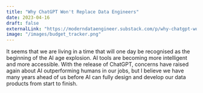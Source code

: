 ```yaml
---
title: "Why ChatGPT Won't Replace Data Engineers"
date: 2023-04-16
draft: false
externalLink: "https://moderndataengineer.substack.com/p/why-chatgpt-wont-replace-data-engineers"
image: "/images/budget_tracker.png"
---
```


It seems that we are living in a time that will one day be recognised as the beginning of the AI age explosion. AI tools are becoming more intelligent and more accessible. With the release of ChatGPT, concerns have raised again about AI outperforming humans in our jobs, but I believe we have many years ahead of us before AI can fully design and develop our data products from start to finish.

